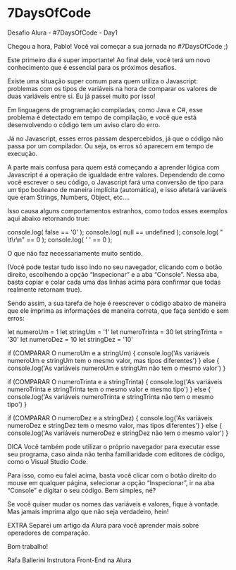# 7DaysOfCode
Desafio Alura - #7DaysOfCode - Day1

Chegou a hora, Pablo! Você vai começar a sua jornada no #7DaysOfCode ;)

Este primeiro dia é super importante! Ao final dele, você terá um novo conhecimento que é essencial para os próximos desafios.

Existe uma situação super comum para quem utiliza o Javascript: problemas com os tipos de variáveis na hora de comparar os valores de duas variáveis entre si. Eu já passei muito por isso!

Em linguagens de programação compiladas, como Java e C#, esse problema é detectado em tempo de compilação, e você que está desenvolvendo o código tem um aviso claro do erro.

Já no Javascript, esses erros passam despercebidos, já que o código não passa por um compilador. Ou seja, os erros só aparecem em tempo de execução.

A parte mais confusa para quem está começando a aprender lógica com Javascript é a operação de igualdade entre valores. Dependendo de como você escrever o seu código, o Javascript fará uma conversão de tipo para um tipo booleano de maneira implícita (automática), e isso afetará variáveis que eram Strings, Numbers, Object, etc….

Isso causa alguns comportamentos estranhos, como todos esses exemplos aqui abaixo retornando true:

console.log( false == '0' );
console.log( null == undefined );
console.log( " \t\r\n" == 0 );
console.log( ' ' == 0 );

O que não faz necessariamente muito sentido.

(Você pode testar tudo isso indo no seu navegador, clicando com o botão direito, escolhendo a opção “Inspecionar” e a aba “Console”. Nessa aba, basta copiar e colar cada uma das linhas acima para confirmar que todas realmente retornam true).

Sendo assim, a sua tarefa de hoje é reescrever o código abaixo de maneira que ele imprima as informações de maneira correta, que faça sentido e sem erros:

let numeroUm = 1
let stringUm = '1'
let numeroTrinta = 30
let stringTrinta = '30'
let numeroDez = 10
let stringDez = '10'

if (COMPARAR O numeroUm e a stringUm) {
  console.log('As variáveis numeroUm e stringUm tem o mesmo valor, mas tipos diferentes')
} else {
  console.log('As variáveis numeroUm e stringUm não tem o mesmo valor')
}

if (COMPARAR O numeroTrinta e a stringTrinta) {
  console.log('As variáveis numeroTrinta e stringTrinta tem o mesmo valor e mesmo tipo')
} else {
  console.log('As variáveis numeroTrinta e stringTrinta não tem o mesmo tipo')
}

if (COMPARAR O numeroDez e a stringDez) {
  console.log('As variáveis numeroDez e stringDez tem o mesmo valor, mas tipos diferentes')
} else {
  console.log('As variáveis numeroDez e stringDez não tem o mesmo valor')
}

DICA
Você também pode utilizar o próprio navegador para executar esse seu programa, caso ainda não tenha familiaridade com editores de código, como o Visual Studio Code.

Para isso, como eu falei acima, basta você clicar com o botão direito do mouse em qualquer página, selecionar a opção “Inspecionar”, ir na aba “Console” e digitar o seu código. Bem simples, né?

Se você quiser mudar os nomes das variáveis e valores, fique à vontade. Mas jamais imprima algo que não seja verdadeiro, hein!

EXTRA
Separei um artigo da Alura para você aprender mais sobre operadores de comparação.

Bom trabalho!

Rafa Ballerini
Instrutora Front-End na Alura

